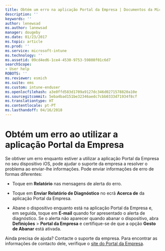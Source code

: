 ```yaml
---
title: Obtém um erro na aplicação Portal da Empresa | Documentos da Microsoft
description: ''
keywords: ''
author: lenewsad
ms.author: lanewsad
manager: dougeby
ms.date: 01/23/2017
ms.topic: article
ms.prod: ''
ms.service: microsoft-intune
ms.technology: ''
ms.assetid: 09cd4ed6-1ce4-4530-9753-59808f01c6d7
searchScope:
- User help
ROBOTS: ''
ms.reviewer: esmich
ms.suite: ems
ms.custom: intune-enduser
ms.openlocfilehash: a3e0ffd583d1709a9127dc346d0271578820a10e
ms.sourcegitcommit: 5eba4bad151be32346aedc7cbb0333d71934f8cf
ms.translationtype: HT
ms.contentlocale: pt-PT
ms.lasthandoff: 04/16/2018
---
```

# <a name="you-get-an-error-while-using-the-company-portal-app"></a>Obtém um erro ao utilizar a aplicação Portal da Empresa

Se obtiver um erro enquanto estiver a utilizar a aplicação Portal da Empresa no seu dispositivo iOS, pode ajudar o suporte da empresa a resolver o problema ao enviar-lhe informações. Pode enviar informações de erro de formas diferentes:

-   Toque em **Relatório** nas mensagens de alerta do erro.

-   Toque em **Enviar Relatório de Diagnóstico** no ecrã **Acerca de** da aplicação Portal da Empresa.

-   Abane o dispositivo enquanto está na aplicação Portal da Empresa e, em seguida, toque em **E-mail** quando for apresentado o alerta de diagnóstico. Se o alerta não aparecer quando abanar o dispositivo, abra **Definições** > **Portal da Empresa** e certifique-se de que a opção **Gesto de Abanar** está ativada.

Ainda precisa de ajuda? Contacte o suporte da empresa. Para encontrar as informações de contacto dele, verifique o [site do Portal da Empresa](https://portal.manage.microsoft.com#HelpDeskDialog).
